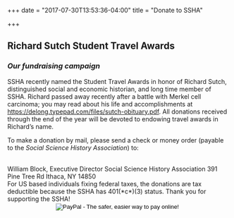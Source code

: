 +++
date = "2017-07-30T13:53:36-04:00"
title = "Donate to SSHA"

+++

## **Richard Sutch Student Travel Awards**
### *Our fundraising campaign*

SSHA recently named the Student Travel Awards in honor of Richard Sutch, distinguished social and economic historian, and long time member of SSHA. Richard passed away recently after a battle with Merkel cell carcinoma; you may read about his life and accomplishments at <a href="https://delong.typepad.com/files/sutch-obituary.pdf">https://delong.typepad.com/files/sutch-obituary.pdf</a>. All donations received through the end of the year will be devoted to endowing travel awards in Richard’s name.

To make a donation by mail, please send a check or money order (payable to the *Social Science History Association*) to:

<br>
William Block, Executive Director  
Social Science History Association  
391 Pine Tree Rd  
Ithaca, NY 14850  

<br>
For US based individuals fixing federal taxes, the donations are tax deductible because the SSHA has 401(*c*)(3) status. Thank you for supporting the SSHA!


<br>
<center><form action="https://www.paypal.com/cgi-bin/webscr" method="post" target="_top">
    <input type="hidden" name="cmd" value="_s-xclick">
    <input type="hidden" name="hosted_button_id" value="CMS63R6PUMZ5N">
    <input type="image" src="https://www.paypalobjects.com/en_US/i/btn/btn_donateCC_LG.gif" border="0" name="submit" alt="PayPal - The safer, easier way to pay online!">
    <img border="0" src="https://www.paypalobjects.com/en_US/i/scr/pixel.gif" width="1" height="1">
</form></center>
